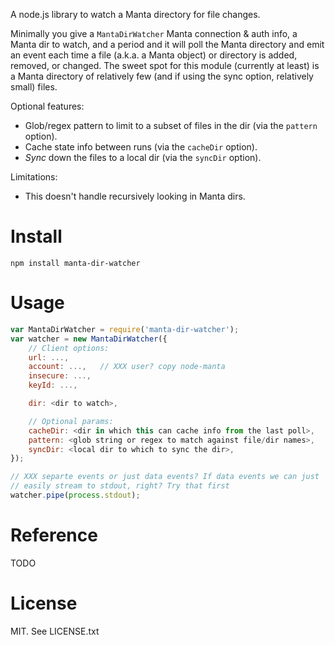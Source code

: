 A node.js library to watch a Manta directory for file changes.

Minimally you give a `MantaDirWatcher` Manta connection & auth info, a Manta
dir to watch, and a period and it will poll the Manta directory and emit an
event each time a file (a.k.a. a Manta object) or directory is added, removed,
or changed.  The sweet spot for this module (currently at least) is a Manta
directory of relatively few (and if using the sync option, relatively small)
files.

Optional features:
- Glob/regex pattern to limit to a subset of files in the dir (via the
  `pattern` option).
- Cache state info between runs (via the `cacheDir` option).
- *Sync* down the files to a local dir (via the `syncDir` option).

Limitations:
- This doesn't handle recursively looking in Manta dirs.

# Install

    npm install manta-dir-watcher

# Usage

```javascript
var MantaDirWatcher = require('manta-dir-watcher');
var watcher = new MantaDirWatcher({
    // Client options:
    url: ...,
    account: ...,   // XXX user? copy node-manta
    insecure: ...,
    keyId: ...,

    dir: <dir to watch>,

    // Optional params:
    cacheDir: <dir in which this can cache info from the last poll>,
    pattern: <glob string or regex to match against file/dir names>,
    syncDir: <local dir to which to sync the dir>,
});

// XXX separte events or just data events? If data events we can just
// easily stream to stdout, right? Try that first
watcher.pipe(process.stdout);
```

# Reference

TODO


# License

MIT. See LICENSE.txt
